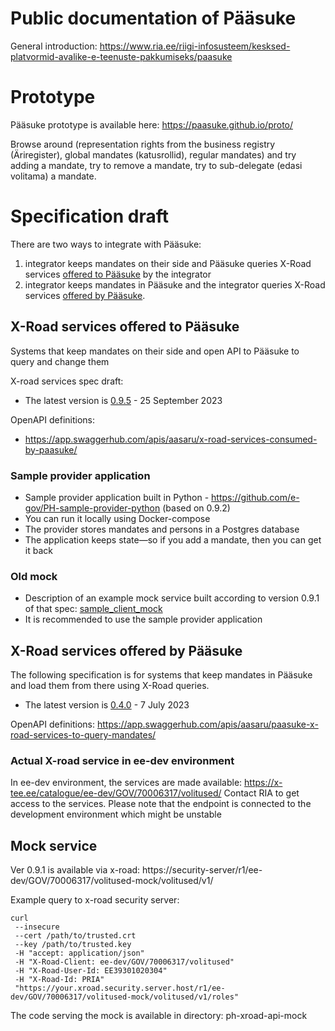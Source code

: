 # Public documentation of Pääsuke

General introduction: https://www.ria.ee/riigi-infosusteem/kesksed-platvormid-avalike-e-teenuste-pakkumiseks/paasuke

# Prototype

Pääsuke prototype is available here: https://paasuke.github.io/proto/

Browse around (representation rights from the business registry (Äriregister), global mandates (katusrollid), regular mandates)
and try adding a mandate, try to remove a mandate, try to sub-delegate (edasi volitama) a mandate.

# Specification draft

There are two ways to integrate with Pääsuke:
1) integrator keeps mandates on their side and Pääsuke queries X-Road services [offered to Pääsuke](#x-road-services-offered-to-p%C3%A4%C3%A4suke) by the integrator
2) integrator keeps mandates in Pääsuke and the integrator queries X-Road services [offered by Pääsuke](#x-road-services-offered-by-p%C3%A4%C3%A4suke).

## X-Road services offered to Pääsuke

Systems that keep mandates on their side and open API to Pääsuke to query and change them

X-road services spec draft:
* The latest version is [0.9.5](spec/Pääsuke-xroad-services-spec-v0.9.5.pdf) - 25 September 2023

OpenAPI definitions: 
* https://app.swaggerhub.com/apis/aasaru/x-road-services-consumed-by-paasuke/

### Sample provider application

* Sample provider application built in Python - https://github.com/e-gov/PH-sample-provider-python (based on 0.9.2)
* You can run it locally using Docker-compose
* The provider stores mandates and persons in a Postgres database
* The application keeps state—so if you add a mandate, then you can get it back

### Old mock

* Description of an example mock service built according to version 0.9.1 of that spec: [sample_client_mock](mock-documentation/description-of-PRIA-mock-for-paasuke-v0.3.pdf)
* It is recommended to use the sample provider application

## X-Road services offered by Pääsuke

The following specification is for systems that keep mandates in Pääsuke and load them from there using X-Road queries.

* The latest version is [0.4.0](spec/x-road_services_provided_by_paasuke.v0.4.0.pdf) - 7 July 2023

OpenAPI definitions: https://app.swaggerhub.com/apis/aasaru/paasuke-x-road-services-to-query-mandates/


### Actual X-road service in ee-dev environment

In ee-dev environment, the services are made available: https://x-tee.ee/catalogue/ee-dev/GOV/70006317/volitused/
Contact RIA to get access to the services.
Please note that the endpoint is connected to the development environment which might be unstable




## Mock service

Ver 0.9.1 is available via x-road:
https://security-server/r1/ee-dev/GOV/70006317/volitused-mock/volitused/v1/

Example query to x-road security server:

```
curl 
 --insecure 
 --cert /path/to/trusted.crt
 --key /path/to/trusted.key 
 -H "accept: application/json" 
 -H "X-Road-Client: ee-dev/GOV/70006317/volitused" 
 -H "X-Road-User-Id: EE39301020304" 
 -H "X-Road-Id: PRIA" 
 "https://your.xroad.security.server.host/r1/ee-dev/GOV/70006317/volitused-mock/volitused/v1/roles"
```

The code serving the mock is available in directory: ph-xroad-api-mock
